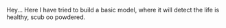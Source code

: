 Hey...
Here I have tried to build a basic model, where it will detect the life is healthy, scub oo powdered.
